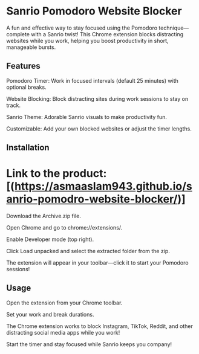 # Sanrio Pomodoro Website Blocker 

A fun and effective way to stay focused using the Pomodoro technique—complete with a Sanrio twist! This Chrome extension blocks distracting websites while you work, helping you boost productivity in short, manageable bursts.

## Features 

Pomodoro Timer: Work in focused intervals (default 25 minutes) with optional breaks.

Website Blocking: Block distracting sites during work sessions to stay on track.

Sanrio Theme: Adorable Sanrio visuals to make productivity fun.

Customizable: Add your own blocked websites or adjust the timer lengths.

## Installation 

# Link to the product: [(https://asmaaslam943.github.io/sanrio-pomodro-website-blocker/)]

Download the Archive.zip file.

Open Chrome and go to chrome://extensions/.

Enable Developer mode (top right).

Click Load unpacked and select the extracted folder from the zip.

The extension will appear in your toolbar—click it to start your Pomodoro sessions!

## Usage 

Open the extension from your Chrome toolbar.

Set your work and break durations.

The Chrome extension works to block Instagram, TikTok, Reddit, and other distracting social media apps while you work!  

Start the timer and stay focused while Sanrio keeps you company!
